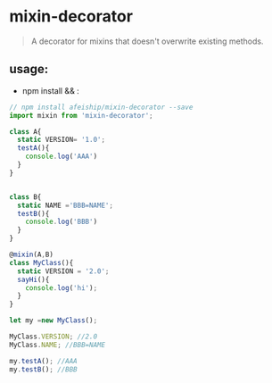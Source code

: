 # mixin-decorator
> A decorator for mixins that doesn&#39;t overwrite existing methods.


## usage:
+ npm install && :
```javascript
// npm install afeiship/mixin-decorator --save
import mixin from 'mixin-decorator';

class A{
  static VERSION= '1.0';
  testA(){
    console.log('AAA')
  }
}


class B{
  static NAME ='BBB=NAME';
  testB(){
    console.log('BBB')
  }
}

@mixin(A,B)
class MyClass(){
  static VERSION = '2.0';
  sayHi(){
    console.log('hi');
  }
}

let my =new MyClass();

MyClass.VERSION; //2.0
MyClass.NAME; //BBB=NAME

my.testA(); //AAA
my.testB(); //BBB
```
